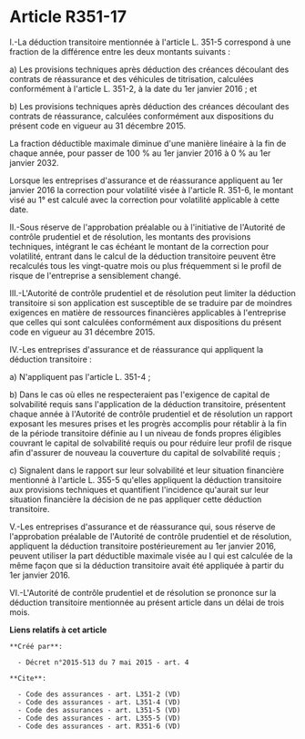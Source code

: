 # Article R351-17

I.-La déduction transitoire mentionnée à l'article L. 351-5 correspond à une fraction de la différence entre les deux
montants suivants : 

a) Les provisions techniques après déduction des créances découlant des contrats de réassurance et des véhicules de
titrisation, calculées conformément à l'article L. 351-2, à la date du 1er janvier 2016 ; et 

b) Les provisions techniques après déduction des créances découlant des contrats de réassurance, calculées conformément aux
dispositions du présent code en vigueur au 31 décembre 2015. 

La fraction déductible maximale diminue d'une manière linéaire à la fin de chaque année, pour passer de 100 % au 1er janvier
2016 à 0 % au 1er janvier 2032. 

Lorsque les entreprises d'assurance et de réassurance appliquent au 1er janvier 2016 la correction pour volatilité visée à
l'article R. 351-6, le montant visé au 1° est calculé avec la correction pour volatilité applicable à cette date. 

II.-Sous réserve de l'approbation préalable ou à l'initiative de l'Autorité de contrôle prudentiel et de résolution, les
montants des provisions techniques, intégrant le cas échéant le montant de la correction pour volatilité, entrant dans le
calcul de la déduction transitoire peuvent être recalculés tous les vingt-quatre mois ou plus fréquemment si le profil de
risque de l'entreprise a sensiblement changé. 

III.-L'Autorité de contrôle prudentiel et de résolution peut limiter la déduction transitoire si son application est
susceptible de se traduire par de moindres exigences en matière de ressources financières applicables à l'entreprise que
celles qui sont calculées conformément aux dispositions du présent code en vigueur au 31 décembre 2015. 

IV.-Les entreprises d'assurance et de réassurance qui appliquent la déduction transitoire : 

a) N'appliquent pas l'article L. 351-4 ; 

b) Dans le cas où elles ne respecteraient pas l'exigence de capital de solvabilité requis sans l'application de la déduction
transitoire, présentent chaque année à l'Autorité de contrôle prudentiel et de résolution un rapport exposant les mesures
prises et les progrès accomplis pour rétablir à la fin de la période transitoire définie au I un niveau de fonds propres
éligibles couvrant le capital de solvabilité requis ou pour réduire leur profil de risque afin d'assurer de nouveau la
couverture du capital de solvabilité requis ; 

c) Signalent dans le rapport sur leur solvabilité et leur situation financière mentionné à l'article L. 355-5 qu'elles
appliquent la déduction transitoire aux provisions techniques et quantifient l'incidence qu'aurait sur leur situation
financière la décision de ne pas appliquer cette déduction transitoire. 

V.-Les entreprises d'assurance et de réassurance qui, sous réserve de l'approbation préalable de l'Autorité de contrôle
prudentiel et de résolution, appliquent la déduction transitoire postérieurement au 1er janvier 2016, peuvent utiliser la
part déductible maximale visée au I qui est calculée de la même façon que si la déduction transitoire avait été appliquée à
partir du 1er janvier 2016. 

VI.-L'Autorité de contrôle prudentiel et de résolution se prononce sur la déduction transitoire mentionnée au présent article
dans un délai de trois mois.

**Liens relatifs à cet article**

	**Créé par**:

	  - Décret n°2015-513 du 7 mai 2015 - art. 4

	**Cite**:

	  - Code des assurances - art. L351-2 (VD)
	  - Code des assurances - art. L351-4 (VD)
	  - Code des assurances - art. L351-5 (VD)
	  - Code des assurances - art. L355-5 (VD)
	  - Code des assurances - art. R351-6 (VD)
